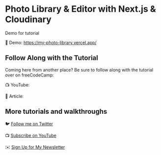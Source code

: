 # Photo Library & Editor with Next.js & Cloudinary

Demo for tutorial 

🚀 Demo: https://my-photo-library.vercel.app/

## Follow Along with the Tutorial

Coming here from another place? Be sure to follow along with the tutorial over on freeCodeCamp:

📺 YouTube: 

📝 Article: 

## More tutorials and walkthroughs

🐦 [Follow me on Twitter](https://twitter.com/colbyfayock)

📺 [Subscribe on YouTube](https://www.youtube.com/colbyfayock)

✉️ [Sign Up for My Newsletter](https://colbyfayock.com/newsletter)
